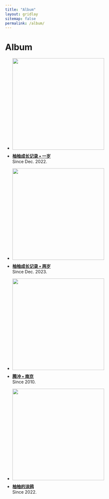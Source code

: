 ```yaml
---
title: "Album"
layout: gridlay
sitemap: false
permalink: /album/
---
```


# Album

<div class="well-sm publication-entry">
<ul class="flex-container">
<li class="flex-item1">
    <img src="{{ site.url }}{{ site.baseurl }}/album/youyou/youyou-0.jpg" width="300"  class="img-responsive"/>
</li>
  <li class="flex-item2">
    <p style="margin-top: 0.5em;"><a href="{{ site.url }}{{ site.baseurl }}/album/youyou1" target="_blank"><strong>柚柚成长记录 • 一岁</strong></a>
    <br/> Since Dec. 2022.
    </p>
  </li>
</ul>
</div>

<div class="well-sm publication-entry">
<ul class="flex-container">
<li class="flex-item1">
    <img src="{{ site.url }}{{ site.baseurl }}/album/youyou/桦墅村-14.jpg" width="300"  class="img-responsive"/>
</li>
  <li class="flex-item2">
    <p style="margin-top: 0.5em;"><a href="{{ site.url }}{{ site.baseurl }}/album/youyou2" target="_blank"><strong>柚柚成长记录 • 两岁</strong></a>
    <br/> Since Dec. 2023.
    </p>
  </li>
</ul>
</div>

<div class="well-sm publication-entry">
<ul class="flex-container">
<li class="flex-item1">
    <img src="{{ site.url }}{{ site.baseurl }}/album/njtc/nanjing.jpg" width="300"  class="img-responsive"/>
</li>
  <li class="flex-item2">
    <p style="margin-top: 0.5em;"><a href="{{ site.url }}{{ site.baseurl }}/album/nanjingtengchong" target="_blank"><strong>腾冲 • 南京</strong></a>
    <br/> Since 2010.
    </p>
  </li>
</ul>
</div>

<div class="well-sm publication-entry">
<ul class="flex-container">
<li class="flex-item1">
    <img src="{{ site.url }}{{ site.baseurl }}/album/graffiti/0.jpg" width="300"  class="img-responsive"/>
</li>
  <li class="flex-item2">
    <p style="margin-top: 0.5em;"><a href="{{ site.url }}{{ site.baseurl }}/album/graffiti" target="_blank"><strong>柚柚的涂鸦</strong></a>
    <br/> Since 2022.
    </p>
  </li>
</ul>
</div>

